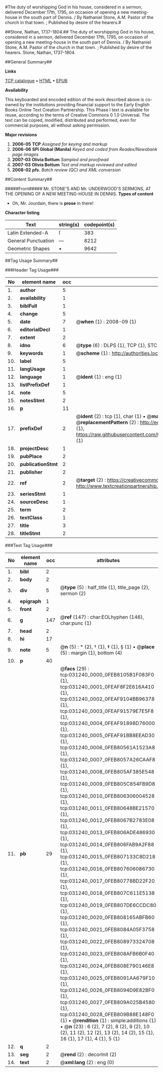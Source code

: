 #The duty of worshipping God in his house, considered in a sermon, delivered December 17th, 1795, on occasion of opening a new meeting-house in the south part of Dennis. / By Nathaniel Stone, A.M. Pastor of the church in that town. ; Published by desire of the hearers.#

##Stone, Nathan, 1737-1804.##
The duty of worshipping God in his house, considered in a sermon, delivered December 17th, 1795, on occasion of opening a new meeting-house in the south part of Dennis. / By Nathaniel Stone, A.M. Pastor of the church in that town. ; Published by desire of the hearers.
Stone, Nathan, 1737-1804.

##General Summary##

**Links**

[TCP catalogue](http://www.ota.ox.ac.uk/tcp/)  • 
[HTML](http://tei.it.ox.ac.uk/tcp/Texts-HTML/free/N23/N23610.html)  • 
[EPUB](http://tei.it.ox.ac.uk/tcp/Texts-EPUB/free/N23/N23610.epub)

**Availability**

This keyboarded and encoded edition of the
	       work described above is co-owned by the institutions
	       providing financial support to the Early English Books
	       Online Text Creation Partnership. This Phase I text is
	       available for reuse, according to the terms of Creative
	       Commons 0 1.0 Universal. The text can be copied,
	       modified, distributed and performed, even for
	       commercial purposes, all without asking permission.

**Major revisions**

1. __2006-05__ __TCP__ *Assigned for keying and markup*
1. __2006-06__ __SPi Global (Manila)__ *Keyed and coded from Readex/Newsbank page images*
1. __2007-03__ __Olivia Bottum__ *Sampled and proofread*
1. __2007-03__ __Olivia Bottum__ *Text and markup reviewed and edited*
1. __2008-02__ __pfs.__ *Batch review (QC) and XML conversion*

##Content Summary##

#####Front#####
Mr. STONE'S AND Mr. UNDERWOOD'S SERMONS, AT THE OPENING OF A NEW MEETING-HOUSE IN DENNIS.
**Types of content**

  * Oh, Mr. Jourdain, there is **prose** in there!

**Character listing**


|Text|string(s)|codepoint(s)|
|---|---|---|
|Latin Extended-A|ſ|383|
|General Punctuation|—|8212|
|Geometric Shapes|▪|9642|

##Tag Usage Summary##

###Header Tag Usage###

|No|element name|occ|attributes|
|---|---|---|---|
|1.|__author__|5||
|2.|__availability__|1||
|3.|__biblFull__|1||
|4.|__change__|5||
|5.|__date__|7| @__when__ (1) : 2008-09 (1)|
|6.|__editorialDecl__|1||
|7.|__extent__|2||
|8.|__idno__|6| @__type__ (6) : DLPS (1), TCP (1), STC (1), NOTIS (1), IMAGE-SET (1), EVANS-CITATION (1)|
|9.|__keywords__|1| @__scheme__ (1) : http://authorities.loc.gov/ (1)|
|10.|__label__|5||
|11.|__langUsage__|1||
|12.|__language__|1| @__ident__ (1) : eng (1)|
|13.|__listPrefixDef__|1||
|14.|__note__|5||
|15.|__notesStmt__|2||
|16.|__p__|11||
|17.|__prefixDef__|2| @__ident__ (2) : tcp (1), char (1)  •  @__matchPattern__ (2) : ([0-9\-]+):([0-9IVX]+) (1), (.+) (1)  •  @__replacementPattern__ (2) : http://eebo.chadwyck.com/downloadtiff?vid=$1&page=$2 (1), https://raw.githubusercontent.com/textcreationpartnership/Texts/master/tcpchars.xml#$1 (1)|
|18.|__projectDesc__|1||
|19.|__pubPlace__|2||
|20.|__publicationStmt__|2||
|21.|__publisher__|2||
|22.|__ref__|2| @__target__ (2) : https://creativecommons.org/publicdomain/zero/1.0/ (1), http://www.textcreationpartnership.org/docs/. (1)|
|23.|__seriesStmt__|1||
|24.|__sourceDesc__|1||
|25.|__term__|2||
|26.|__textClass__|1||
|27.|__title__|3||
|28.|__titleStmt__|2||


###Text Tag Usage###

|No|element name|occ|attributes|
|---|---|---|---|
|1.|__bibl__|2||
|2.|__body__|2||
|3.|__div__|5| @__type__ (5) : half_title (1), title_page (2), sermon (2)|
|4.|__epigraph__|1||
|5.|__front__|2||
|6.|__g__|147| @__ref__ (147) : char:EOLhyphen (146), char:punc (1)|
|7.|__head__|2||
|8.|__hi__|17||
|9.|__note__|5| @__n__ (5) : * (2), † (1), ‡ (1), § (1)  •  @__place__ (5) : margin (1), bottom (4)|
|10.|__p__|40||
|11.|__pb__|29| @__facs__ (29) : tcp:031240_0000_0FEB8105B1F083F0 (1), tcp:031240_0001_0FEAF8F2E616A410 (1), tcp:031240_0002_0FEAF9104BB96378 (1), tcp:031240_0003_0FEAF91579E7E5F8 (1), tcp:031240_0004_0FEAF91898D76000 (1), tcp:031240_0005_0FEAF91BB8EEAD30 (1), tcp:031240_0006_0FEB80561A1523A8 (1), tcp:031240_0007_0FEB8057A26CAAF8 (1), tcp:031240_0008_0FEB805AF385E548 (1), tcp:031240_0009_0FEB805C854FB9D8 (1), tcp:031240_0010_0FEB806306004528 (1), tcp:031240_0011_0FEB80648BE21570 (1), tcp:031240_0012_0FEB8067B2783E08 (1), tcp:031240_0013_0FEB806ADE486930 (1), tcp:031240_0014_0FEB806FAB9A2F88 (1), tcp:031240_0015_0FEB807133C8D218 (1), tcp:031240_0016_0FEB807606086730 (1), tcp:031240_0017_0FEB80778BD22F20 (1), tcp:031240_0018_0FEB807C611E5138 (1), tcp:031240_0019_0FEB807DE6CCDC80 (1), tcp:031240_0020_0FEB808165ABFB60 (1), tcp:031240_0021_0FEB8084A05F3758 (1), tcp:031240_0022_0FEB808973324708 (1), tcp:031240_0023_0FEB808AFB6B0F40 (1), tcp:031240_0024_0FEB808E790146E8 (1), tcp:031240_0025_0FEB8091AA679F10 (1), tcp:031240_0026_0FEB8094D9E82BF0 (1), tcp:031240_0027_0FEB809A025B4580 (1), tcp:031240_0028_0FEB809B88E148F0 (1)  •  @__rendition__ (1) : simple:additions (1)  •  @__n__ (23) : 6 (2), 7 (2), 8 (2), 9 (2), 10 (2), 11 (2), 12 (2), 13 (2), 14 (2), 15 (1), 16 (1), 17 (1), 4 (1), 5 (1)|
|12.|__q__|2||
|13.|__seg__|2| @__rend__ (2) : decorInit (2)|
|14.|__text__|2| @__xml:lang__ (2) : eng (0)|
